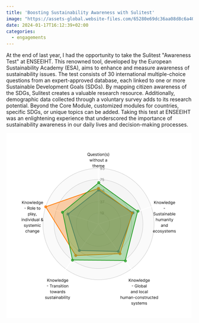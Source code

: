 ```yaml
---
title: 'Boosting Sustainability Awareness with Sulitest'
image: "https://assets-global.website-files.com/65280e69dc36aa08d8c6a40e/65280e69dc36aa08d8c6a43b_logo-sulitest-certification-developpement-durable.svg"
date: 2024-01-17T16:12:39+02:00
categories:
  - engagements
---
```


At the end of last year, I had the opportunity to take the Sulitest "Awareness Test" at ENSEEIHT. This renowned tool, developed by the European Sustainability Academy (ESA), aims to enhance and measure awareness of sustainability issues. The test consists of 30 international multiple-choice questions from an expert-approved database, each linked to one or more Sustainable Development Goals (SDGs). By mapping citizen awareness of the SDGs, Sulitest creates a valuable research resource. Additionally, demographic data collected through a voluntary survey adds to its research potential. Beyond the Core Module, customized modules for countries, specific SDGs, or unique topics can be added. Taking this test at ENSEEIHT was an enlightening experience that underscored the importance of sustainability awareness in our daily lives and decision-making processes.

![Sulitest](result.png)